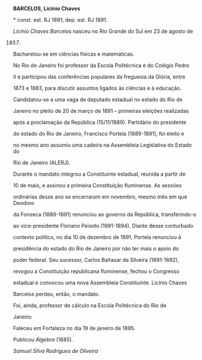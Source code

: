 **BARCELOS, Licínio Chaves**



\* const. est. RJ 1891; dep. est. RJ 1891.



*Licínio Chaves Barcelos* nasceu no Rio Grande do Sul em 23 de agosto de

1857.



Bacharelou-se em ciências físicas e matemáticas.



No Rio de Janeiro foi professor da Escola Politécnica e do Colégio Pedro

II e participou das conferências populares da freguesia da Glória, entre

1873 e 1883, para discutir assuntos ligados às ciências e à educação.



Candidatou-se a uma vaga de deputado estadual no estado do Rio de

Janeiro no pleito de 20 de março de 1891 – primeiras eleições realizadas

após a proclamação da República (15/11/1889). Partidário do presidente

do estado do Rio de Janeiro, Francisco Portela (1889-1891), foi eleito e

no mesmo ano assumiu uma cadeira na Assembleia Legislativa do Estado do

Rio de Janeiro (ALERJ).



Durante o mandato integrou a Constituinte estadual, reunida a partir de

10 de maio, e assinou a primeira Constituição fluminense. As sessões

ordinárias desse ano se encerraram em novembro, mesmo mês em que Deodoro

da Fonseca (1889-1891) renunciou ao governo da República, transferindo-o

ao vice-presidente Floriano Peixoto (1891-1894). Diante desse conturbado

contexto político, no dia 10 de dezembro de 1891, Portela renunciou à

presidência do estado do Rio de Janeiro por não ter mais o apoio do

poder federal. Seu sucessor, Carlos Baltasar da Silveira (1891-1892),

revogou a Constituição republicana fluminense, fechou o Congresso

estadual e convocou uma nova Assembleia Constituinte. Licínio Chaves

Barcelos perdeu, então, o mandato.



Foi, ainda, professor de cálculo na Escola Politécnica do Rio de

Janeiro.



Faleceu em Fortaleza no dia 19 de janeiro de 1895.



Publicou *Álgebra* (1885).



*Samuel Silva Rodrigues de Oliveira*



